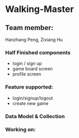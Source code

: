 # Walking-Master

## Team member:
Hanzhang Peng, Zixiang Hu

### Half Finished components
- login / sign up
- game board screen
- profile screen

### Feature supported:
- login/signup/logout
- create new game

### Data Model & Collection



### Working on:

